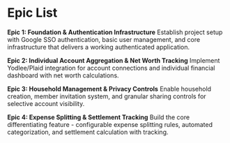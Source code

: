 # Epic List

**Epic 1: Foundation & Authentication Infrastructure**
Establish project setup with Google SSO authentication, basic user management, and core infrastructure that delivers a working authenticated application.

**Epic 2: Individual Account Aggregation & Net Worth Tracking**
Implement Yodlee/Plaid integration for account connections and individual financial dashboard with net worth calculations.

**Epic 3: Household Management & Privacy Controls**
Enable household creation, member invitation system, and granular sharing controls for selective account visibility.

**Epic 4: Expense Splitting & Settlement Tracking**
Build the core differentiating feature - configurable expense splitting rules, automated categorization, and settlement calculation with tracking.
